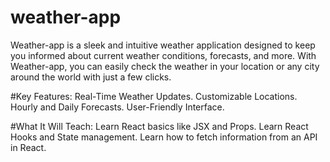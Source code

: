 # weather-app
Weather-app is a sleek and intuitive weather application designed to keep you informed about current weather conditions, forecasts, and more. With Weather-app, you can easily check the weather in your location or any city around the world with just a few clicks.

#Key Features:
Real-Time Weather Updates.
Customizable Locations.
Hourly and Daily Forecasts.
User-Friendly Interface.

#What It Will Teach:
Learn React basics like JSX and Props.
Learn React Hooks and State management.
Learn how to fetch information from an API in React.
